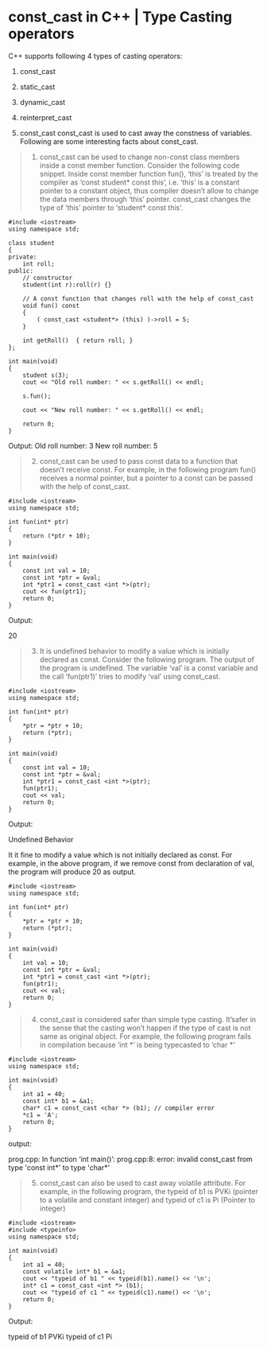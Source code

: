 # const_cast in C++ | Type Casting operators

C++ supports following 4 types of casting operators:
1. const_cast
2. static_cast
3. dynamic_cast
4. reinterpret_cast

1. const_cast
const_cast is used to cast away the constness of variables. Following are some interesting facts about const_cast.

> 1) const_cast can be used to change non-const class members inside a const member function. Consider the following code snippet. Inside const member function fun(), ‘this’ is treated by the compiler as ‘const student* const this’, i.e. ‘this’ is a constant pointer to a constant object, thus compiler doesn’t allow to change the data members through ‘this’ pointer. const_cast changes the type of ‘this’ pointer to ‘student* const this’.

    #include <iostream> 
    using namespace std; 

    class student 
    { 
    private: 
        int roll; 
    public: 
        // constructor 
        student(int r):roll(r) {} 

        // A const function that changes roll with the help of const_cast 
        void fun() const
        { 
            ( const_cast <student*> (this) )->roll = 5; 
        } 

        int getRoll()  { return roll; } 
    }; 

    int main(void) 
    { 
        student s(3); 
        cout << "Old roll number: " << s.getRoll() << endl; 

        s.fun(); 

        cout << "New roll number: " << s.getRoll() << endl; 

        return 0; 
    } 
    
Output:
Old roll number: 3
New roll number: 5


> 2) const_cast can be used to pass const data to a function that doesn’t receive const. For example, in the following program fun() receives a normal pointer, but a pointer to a const can be passed with the help of const_cast.

    #include <iostream> 
    using namespace std; 

    int fun(int* ptr) 
    { 
        return (*ptr + 10); 
    } 

    int main(void) 
    { 
        const int val = 10; 
        const int *ptr = &val; 
        int *ptr1 = const_cast <int *>(ptr); 
        cout << fun(ptr1); 
        return 0; 
    } 
    
Output:

20


> 3) It is undefined behavior to modify a value which is initially declared as const. Consider the following program. The output of the program is undefined. The variable ‘val’ is a const variable and the call ‘fun(ptr1)’ tries to modify ‘val’ using const_cast.

    #include <iostream> 
    using namespace std; 

    int fun(int* ptr) 
    { 
        *ptr = *ptr + 10; 
        return (*ptr); 
    } 

    int main(void) 
    { 
        const int val = 10; 
        const int *ptr = &val; 
        int *ptr1 = const_cast <int *>(ptr); 
        fun(ptr1); 
        cout << val; 
        return 0; 
    } 
Output:

Undefined Behavior 
 
It it fine to modify a value which is not initially declared as const. For example, in the above program, if we remove const from declaration of val, the program will produce 20 as output.

    #include <iostream> 
    using namespace std; 

    int fun(int* ptr) 
    { 
        *ptr = *ptr + 10; 
        return (*ptr); 
    } 

    int main(void) 
    { 
        int val = 10; 
        const int *ptr = &val; 
        int *ptr1 = const_cast <int *>(ptr); 
        fun(ptr1); 
        cout << val; 
        return 0; 
    } 


> 4) const_cast is considered safer than simple type casting. It’safer in the sense that the casting won’t happen if the type of cast is not same as original object. For example, the following program fails in compilation because ‘int *’ is being typecasted to ‘char *’

    #include <iostream> 
    using namespace std; 

    int main(void) 
    { 
        int a1 = 40; 
        const int* b1 = &a1; 
        char* c1 = const_cast <char *> (b1); // compiler error 
        *c1 = 'A'; 
        return 0; 
    } 
output:

prog.cpp: In function ‘int main()’:
prog.cpp:8: error: invalid const_cast from type 'const int*' to type 'char*'


> 5) const_cast can also be used to cast away volatile attribute. For example, in the following program, the typeid of b1 is PVKi (pointer to a volatile and constant integer) and typeid of c1 is Pi (Pointer to integer)

    #include <iostream> 
    #include <typeinfo> 
    using namespace std; 

    int main(void) 
    { 
        int a1 = 40; 
        const volatile int* b1 = &a1; 
        cout << "typeid of b1 " << typeid(b1).name() << '\n'; 
        int* c1 = const_cast <int *> (b1); 
        cout << "typeid of c1 " << typeid(c1).name() << '\n'; 
        return 0; 
    } 
Output:

typeid of b1 PVKi
typeid of c1 Pi
